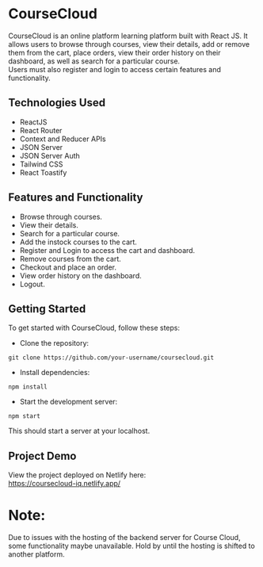 # CourseCloud
CourseCloud is an online platform learning platform built with React JS. It allows users to browse through courses, view their details, add or remove them from the cart, place orders, view their order history on their dashboard, as well as search for a particular course.
<br>
Users must also register and login to access certain features and functionality.

## Technologies Used
* ReactJS
* React Router
* Context and Reducer APIs
* JSON Server
* JSON Server Auth
* Tailwind CSS
* React Toastify

## Features and Functionality
* Browse through courses.
* View their details.
* Search for a particular course.
* Add the instock courses to the cart.
* Register and Login to access the cart and dashboard.
* Remove courses from the cart.
* Checkout and place an order.
* View order history on the dashboard.
* Logout.

## Getting Started
To get started with CourseCloud, follow these steps:

* Clone the repository:
```
git clone https://github.com/your-username/coursecloud.git
```

* Install dependencies:
```
npm install
```

* Start the development server:
```
npm start
```

This should start a server at your localhost.

## Project Demo
View the project deployed on Netlify here:
<br>
https://coursecloud-iq.netlify.app/

# Note:
Due to issues with the hosting of the backend server for Course Cloud, some functionality maybe unavailable. Hold by until the hosting is shifted to another platform. 
